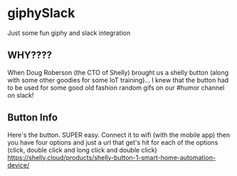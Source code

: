 # giphySlack
Just some fun giphy and slack integration

## WHY????
When Doug Roberson (the CTO of Shelly) brought us a shelly button (along with some other goodies for some IoT training)... 
I knew that the button had to be used for some good old fashion random gifs on our #humor channel 
on slack!

## Button Info
Here's the button. SUPER easy. Connect it to wifi (with the mobile app) then you have four options and just a url that get's hit for each of the options (click, double click and long click and double click)
https://shelly.cloud/products/shelly-button-1-smart-home-automation-device/
